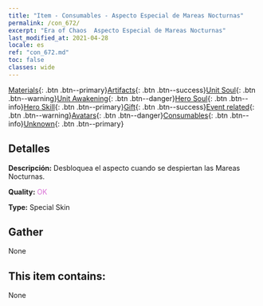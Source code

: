```yaml
---
title: "Item - Consumables - Aspecto Especial de Mareas Nocturnas"
permalink: /con_672/
excerpt: "Era of Chaos  Aspecto Especial de Mareas Nocturnas"
last_modified_at: 2021-04-28
locale: es
ref: "con_672.md"
toc: false
classes: wide
---
```

 [Materials](/ItemsES/){: .btn .btn--primary}[Artifacts](/ItemsES/Artifacts/){: .btn .btn--success}[Unit Soul](/ItemsES/UnitSoul/){: .btn .btn--warning}[Unit Awakening](/ItemsES/UnitAwakening/){: .btn .btn--danger}[Hero Soul](/ItemsES/HeroSoul/){: .btn .btn--info}[Hero Skill](/ItemsES/HeroSkill/){: .btn .btn--primary}[Gift](/ItemsES/Gift/){: .btn .btn--success}[Event related](/ItemsES/Events/){: .btn .btn--warning}[Avatars](/ItemsES/Avatars/){: .btn .btn--danger}[Consumables](/ItemsES/Consumables/){: .btn .btn--info}[Unknown](/ItemsES/Unknown/){: .btn .btn--primary}

## Detalles
 **Descripción:** Desbloquea el aspecto cuando se despiertan las Mareas Nocturnas.

 **Quality:** <span style="color: #DA70D6">OK</span>

 **Type:** Special Skin

## Gather

  None

## This item contains:

  None

